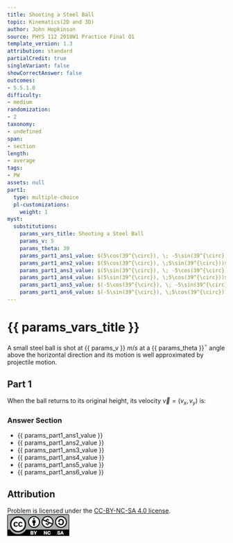 ```yaml
---
title: Shooting a Steel Ball
topic: Kinematics(2D and 3D)
author: John Hopkinson
source: PHYS 112 2018W1 Practice Final Q1
template_version: 1.3
attribution: standard
partialCredit: true
singleVariant: false
showCorrectAnswer: false
outcomes:
- 5.5.1.0
difficulty:
- medium
randomization:
- 2
taxonomy:
- undefined
span:
- section
length:
- average
tags:
- PW
assets: null
part1:
  type: multiple-choice
  pl-customizations:
    weight: 1
myst:
  substitutions:
    params_vars_title: Shooting a Steel Ball
    params_v: 5
    params_theta: 39
    params_part1_ans1_value: $(5\cos(39^{\circ}), \; -5\sin(39^{\circ}))$
    params_part1_ans2_value: $(5\cos(39^{\circ}), \;5\sin(39^{\circ}))$
    params_part1_ans3_value: $(5\sin(39^{\circ}), \; -5\cos(39^{\circ}))$
    params_part1_ans4_value: $(5\sin(39^{\circ}), \;5\cos(39^{\circ}))$
    params_part1_ans5_value: $(-5\cos(39^{\circ}), \; -5\sin(39^{\circ}))$
    params_part1_ans6_value: $(-5\sin(39^{\circ}), \;5\cos(39^{\circ}))$
---
```

# {{ params_vars_title }}
A small steel ball is shot at {{ params_v }} $m/s$ at a {{ params_theta }}$^{\circ}$ angle above the horizontal direction and its motion is well approximated by projectile motion.

## Part 1

When the ball returns to its original height, its velocity $\overrightarrow{v} = (v_x, v_y)$ is:

### Answer Section

- {{ params_part1_ans1_value }}
- {{ params_part1_ans2_value }}
- {{ params_part1_ans3_value }}
- {{ params_part1_ans4_value }}
- {{ params_part1_ans5_value }}
- {{ params_part1_ans6_value }}

## Attribution

Problem is licensed under the [CC-BY-NC-SA 4.0 license](https://creativecommons.org/licenses/by-nc-sa/4.0/).<br> ![The Creative Commons 4.0 license requiring attribution-BY, non-commercial-NC, and share-alike-SA license.](https://raw.githubusercontent.com/firasm/bits/master/by-nc-sa.png)